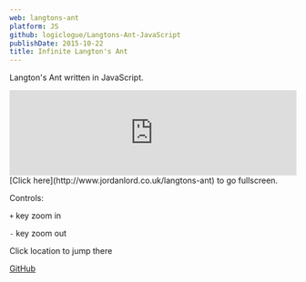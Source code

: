 ```yaml
---
web: langtons-ant
platform: JS
github: logiclogue/Langtons-Ant-JavaScript
publishDate: 2015-10-22
title: Infinite Langton's Ant
---
```


Langton's Ant written in JavaScript.

<div class="contentVideoWrapper">
<iframe src="http://www.jordanlord.co.uk/langtons-ant" frameborder=0 style="width: 100%;"></iframe>
</div>
[Click here](http://www.jordanlord.co.uk/langtons-ant) to go fullscreen.

Controls:

`+`  key zoom in

`-` key zoom out

Click location to jump there

[GitHub](https://github.com/logiclogue/Langtons-Ant-JavaScript)
